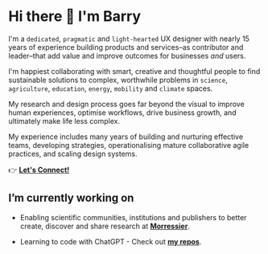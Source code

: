 # Hi there 👋 I'm Barry

I'm a `dedicated`, `pragmatic` and `light-hearted` UX designer with nearly 15 years of experience building products and services–as contributor and leader–that add value and improve outcomes for businesses *and* users.

I'm happiest collaborating with smart, creative and thoughtful people to find sustainable solutions to complex, worthwhile problems in `science`, `agriculture`, `education`, `energy`, `mobility` and `climate` spaces.

My research and design process goes far beyond the visual to improve human experiences, optimise workflows, drive business growth, and ultimately make life less complex.

My experience includes many years of building and nurturing effective teams, developing strategies, operationalising mature collaborative agile practices, and scaling design systems.

👉 **[Let's Connect!](https://linktr.ee/barryprendergast)**

## I’m currently working on

* Enabling scientific communities, institutions and publishers to better create, discover and share research at **[Morressier](https://www.morressier.com/)**.

* Learning to code with ChatGPT - Check out **[my repos](https://github.com/renderedghost?tab=repositories)**.